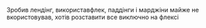 Зробив лендінг, використавфлек, паддінги і марджіни майже не вкористовував, хотів розставити все виключно на флексі
